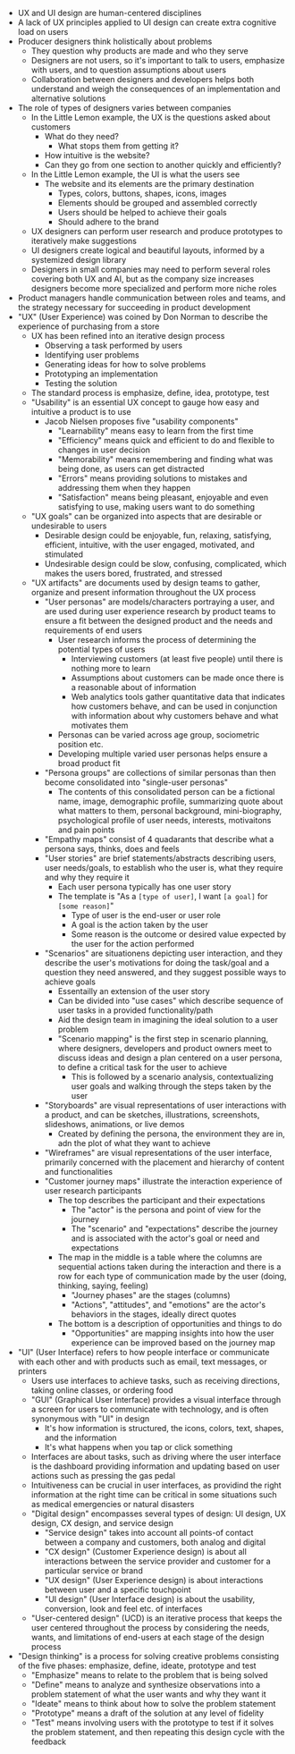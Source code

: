 - UX and UI design are human-centered disciplines
- A lack of UX principles applied to UI design can create extra cognitive load on users
- Producer designers think holistically about problems
  - They question why products are made and who they serve
  - Designers are not users, so it's important to talk to users, emphasize with users, and to question assumptions about users
  - Collaboration between designers and developers helps both understand and weigh the consequences of an implementation and alternative solutions
- The role of types of designers varies between companies
  - In the Little Lemon example, the UX is the questions asked about customers
    - What do they need?
      - What stops them from getting it?
    - How intuitive is the website?
    - Can they go from one section to another quickly and efficiently?
  - In the Little Lemon example, the UI is what the users see
    - The website and its elements are the primary destination
      - Types, colors, buttons, shapes, icons, images
      - Elements should be grouped and assembled correctly
      - Users should be helped to achieve their goals
      - Should adhere to the brand
  - UX designers can perform user research and produce prototypes to iteratively make suggestions
  - UI designers create logical and beautiful layouts, informed by a systemized design library
  - Designers in small companies may need to perform several roles covering both UX and AI, but as the company size increases designers become more specialized and perform more niche roles
- Product managers handle communication between roles and teams, and the strategy necessary for succeeding in product development
- "UX" (User Experience) was coined by Don Norman to describe the experience of purchasing from a store
  - UX has been refined into an iterative design process
    - Observing a task performed by users
    - Identifying user problems
    - Generating ideas for how to solve problems
    - Prototyping an implementation
    - Testing the solution
  - The standard process is emphasize, define, idea, prototype, test
  - "Usability" is an essential UX concept to gauge how easy and intuitive a product is to use
    - Jacob Nielsen proposes five "usability components"
      - "Learnability" means easy to learn from the first time
      - "Efficiency" means quick and efficient to do and flexible to changes in user decision
      - "Memorability" means remembering and finding what was being done, as users can get distracted
      - "Errors" means providing solutions to mistakes and addressing them when they happen
      - "Satisfaction" means being pleasant, enjoyable and even satisfying to use, making users want to do something
  - "UX goals" can be organized into aspects that are desirable or undesirable to users
    - Desirable design could be enjoyable, fun, relaxing, satisfying, efficient, intuitive, with the user engaged, motivated, and stimulated
    - Undesirable design could be slow, confusing, complicated, which makes the users bored, frustrated, and stressed
  - "UX artifacts" are documents used by design teams to gather, organize and present information throughout the UX process
    - "User personas" are models/characters portraying a user, and are used during user experience research by product teams to ensure a fit between the designed product and the needs and requirements of end users
      - User research informs the process of determining the potential types of users
        - Interviewing customers (at least five people) until there is nothing more to learn
        - Assumptions about customers can be made once there is a reasonable about of information
        - Web analytics tools gather quantitative data that indicates how customers behave, and can be used in conjunction with information about why customers behave and what motivates them
      - Personas can be varied across age group, sociometric position etc.
      - Developing multiple varied user personas helps ensure a broad product fit
    - "Persona groups" are collections of similar personas than then become consolidated into "single-user personas"
      - The contents of this consolidated person can be a fictional name, image, demographic profile, summarizing quote about what matters to them, personal background, mini-biography, psychological profile of user needs, interests, motivaitons and pain points
    - "Empathy maps" consist of 4 quadarants that describe what a persona says, thinks, does and feels
    - "User stories" are brief statements/abstracts describing users, user needs/goals, to establish who the user is, what they require and why they require it
      - Each user persona typically has one user story
      - The template is "As a `[type of user]`, I want `[a goal]` for `[some reason]`"
        - Type of user is the end-user or user role
        - A goal is the action taken by the user
        - Some reason is the outcome or desired value expected by the user for the action performed
    - "Scenarios" are situationens depicting user interaction, and they describe the user's motivations for doing the task/goal and a question they need answered, and they suggest possible ways to achieve goals
      - Essentailly an extension of the user story
      - Can be divided into "use cases" which describe sequence of user tasks in a provided functionality/path
      - Aid the design team in imagining the ideal solution to a user problem
      - "Scenario mapping" is the first step in scenario planning, where designers, developers and product owners meet to discuss ideas and design a plan centered on a user persona, to define a critical task for the user to achieve
        - This is followed by a scenario analysis, contextualizing user goals and walking through the steps taken by the user
    - "Storyboards" are visual representations of user interactions with a product, and can be sketches, illustrations, screenshots, slideshows, animations, or live demos
      - Created by defining the persona, the environment they are in, adn the plot of what they want to achieve
    - "Wireframes" are visual representations of the user interface, primarily concerned with the placement and hierarchy of content and functionalities
    - "Customer journey maps" illustrate the interaction experience of user research participants
      - The top describes the participant and their expectations
        - The "actor" is the persona and point of view for the journey
        - The "scenario" and "expectations" describe the journey and is associated with the actor's goal or need and expectations
      - The map in the middle is a table where the columns are sequential actions taken during the interaction and there is a row for each type of communication made by the user (doing, thinking, saying, feeling)
        - "Journey phases" are the stages (columns)
        - "Actions", "attitudes", and "emotions" are the actor's behaviors in the stages, ideally direct quotes
      - The bottom is a description of opportunities and things to do
        - "Opportunities" are mapping insights into how the user experience can be improved based on the journey map
- "UI" (User Interface) refers to how people interface or communicate with each other and with products such as email, text messages, or printers
  - Users use interfaces to achieve tasks, such as receiving directions, taking online classes, or ordering food
  - "GUI" (Graphical User Interface) provides a visual interface through a screen for users to communicate with technology, and is often synonymous with "UI" in design
    - It's how information is structured, the icons, colors, text, shapes, and the information
    - It's what happens when you tap or click something
  - Interfaces are about tasks, such as driving where the user interface is the dashboard providing information and updating based on user actions such as pressing the gas pedal
  - Intuitiveness can be crucial in user interfaces, as providind the right information at the right time can be critical in some situations such as medical emergencies or natural disasters
  - "Digital design" encompasses several types of design: UI design, UX design, CX design, and service design
    - "Service design" takes into account all points-of contact between a company and customers, both analog and digital
    - "CX design" (Customer Experience design) is about all interactions between the service provider and customer for a particular service or brand
    - "UX design" (User Experience design) is about interactions between user and a specific touchpoint
    - "UI design" (User Interface design) is about the usability, conversion, look and feel etc. of interfaces
  - "User-centered design" (UCD) is an iterative process that keeps the user centered throughout the process by considering the needs, wants, and limitations of end-users at each stage of the design process
- "Design thinking" is a process for solving creative problems consisting of the five phases: emphasize, define, ideate, prototype and test
  - "Emphasize" means to relate to the problem that is being solved
  - "Define" means to analyze and synthesize observations into a problem statement of what the user wants and why they want it
  - "Ideate" means to think about how to solve the problem statement
  - "Prototype" means a draft of the solution at any level of fidelity
  - "Test" means involving users with the prototype to test if it solves the problem statement, and then repeating this design cycle with the feedback